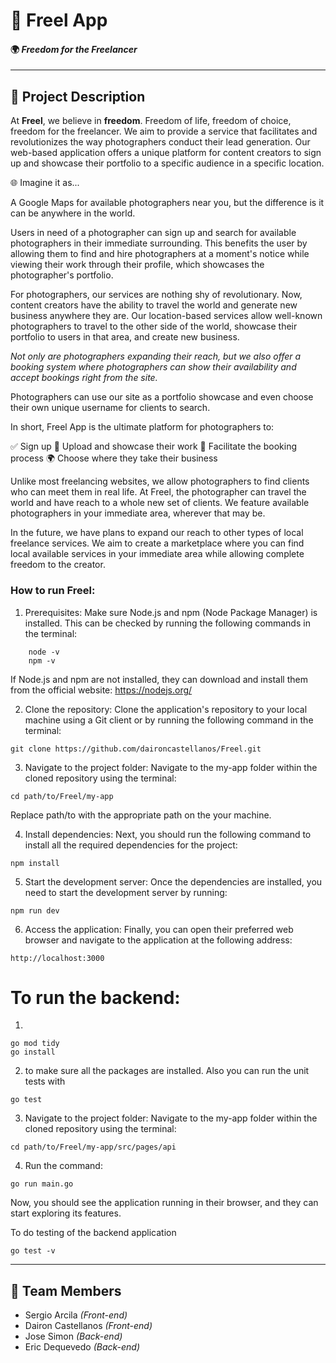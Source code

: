 
# 📸 Freel App
#### 🌍 _Freedom for the Freelancer_

---

## 🚀 Project Description

At **Freel**, we believe in **freedom**. Freedom of life, freedom of choice, freedom for the freelancer. We aim to provide a service that facilitates and revolutionizes the way photographers conduct their lead generation. Our web-based application offers a unique platform for content creators to sign up and showcase their portfolio to a specific audience in a specific location.

🌐 Imagine it as...

A Google Maps for available photographers near you, but the difference is it can be anywhere in the world.


Users in need of a photographer can sign up and search for available photographers in their immediate surrounding. This benefits the user by allowing them to find and hire photographers at a moment's notice while viewing their work through their profile, which showcases the photographer's portfolio.

For photographers, our services are nothing shy of revolutionary. Now, content creators have the ability to travel the world and generate new business anywhere they are. Our location-based services allow well-known photographers to travel to the other side of the world, showcase their portfolio to users in that area, and create new business.

_Not only are photographers expanding their reach, but we also offer a booking system where photographers can show their availability and accept bookings right from the site._

Photographers can use our site as a portfolio showcase and even choose their own unique username for clients to search.

In short, Freel App is the ultimate platform for photographers to:

✅ Sign up
🌟 Upload and showcase their work
📅 Facilitate the booking process
🌍 Choose where they take their business


Unlike most freelancing websites, we allow photographers to find clients who can meet them in real life. At Freel, the photographer can travel the world and have reach to a whole new set of clients. We feature available photographers in your immediate area, wherever that may be.

In the future, we have plans to expand our reach to other types of local freelance services. We aim to create a marketplace where you can find local available services in your immediate area while allowing complete freedom to the creator.

### How to run Freel:

1. Prerequisites: Make sure Node.js and npm (Node Package Manager) is installed. This can be checked by running the following commands in the terminal:

```
    node -v
    npm -v
```

If Node.js and npm are not installed, they can download and install them from the official website: https://nodejs.org/

2. Clone the repository: Clone the application's repository to your local machine using a Git client or by running the following command in the terminal:

```
git clone https://github.com/daironcastellanos/Freel.git
```

3. Navigate to the project folder: Navigate to the my-app folder within the cloned repository using the terminal:

```
cd path/to/Freel/my-app
```

Replace path/to with the appropriate path on the your machine.

4. Install dependencies: Next, you should run the following command to install all the required dependencies for the project:

```
npm install
```

5. Start the development server: Once the dependencies are installed, you need to start the development server by running:

```
npm run dev
```

6. Access the application: Finally, you can open their preferred web browser and navigate to the application at the following address:

```
http://localhost:3000
```

# To run the backend:
1. 
```
go mod tidy
go install
```

2. to make sure all the packages are installed. Also you can run the unit tests with

```
go test
```

3. Navigate to the project folder: Navigate to the my-app folder within the cloned repository using the terminal:

```
cd path/to/Freel/my-app/src/pages/api
```

4. Run the command:
```
go run main.go
```

Now, you should see the application running in their browser, and they can start exploring its features.


To do testing of the backend application

```
go test -v
```


---

## 👥 Team Members

- Sergio Arcila _(Front-end)_
- Dairon Castellanos _(Front-end)_
- Jose Simon _(Back-end)_
- Eric Dequevedo _(Back-end)_
